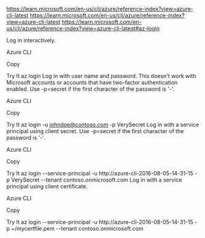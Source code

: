 https://learn.microsoft.com/en-us/cli/azure/reference-index?view=azure-cli-latest
https://learn.microsoft.com/en-us/cli/azure/reference-index?view=azure-cli-latest
https://learn.microsoft.com/en-us/cli/azure/reference-index?view=azure-cli-latest#az-login

Log in interactively.

Azure CLI

Copy

Try It
az login
Log in with user name and password. This doesn't work with Microsoft accounts or accounts that have two-factor authentication enabled. Use -p=secret if the first character of the password is '-'.

Azure CLI

Copy

Try It
az login -u johndoe@contoso.com -p VerySecret
Log in with a service principal using client secret. Use -p=secret if the first character of the password is '-'.

Azure CLI

Copy

Try It
az login --service-principal -u http://azure-cli-2016-08-05-14-31-15 -p VerySecret --tenant contoso.onmicrosoft.com
Log in with a service principal using client certificate.

Azure CLI

Copy

Try It
az login --service-principal -u http://azure-cli-2016-08-05-14-31-15 -p ~/mycertfile.pem --tenant contoso.onmicrosoft.com